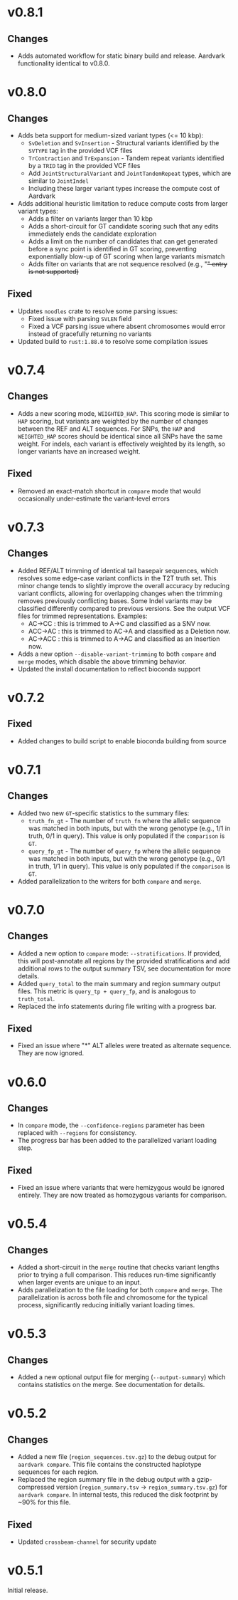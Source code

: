 # v0.8.1
## Changes
- Adds automated workflow for static binary build and release. Aardvark functionality identical to v0.8.0.

# v0.8.0
## Changes
- Adds beta support for medium-sized variant types (<= 10 kbp):
  - `SvDeletion` and `SvInsertion` - Structural variants identified by the `SVTYPE` tag in the provided VCF files
  - `TrContraction` and `TrExpansion` - Tandem repeat variants identified by a `TRID` tag in the provided VCF files
  - Add `JointStructuralVariant` and `JointTandemRepeat` types, which are similar to `JointIndel`
  - Including these larger variant types increase the compute cost of Aardvark
- Adds additional heuristic limitation to reduce compute costs from larger variant types:
  - Adds a filter on variants larger than 10 kbp
  - Adds a short-circuit for GT candidate scoring such that any edits immediately ends the candidate exploration
  - Adds a limit on the number of candidates that can get generated before a sync point is identified in GT scoring, preventing exponentially blow-up of GT scoring when large variants mismatch
  - Adds filter on variants that are not sequence resolved (e.g., "<DEL>" entry is not supported)

## Fixed
- Updates `noodles` crate to resolve some parsing issues:
  - Fixed issue with parsing `SVLEN` field
  - Fixed a VCF parsing issue where absent chromosomes would error instead of gracefully returning no variants
- Updated build to `rust:1.88.0` to resolve some compilation issues

# v0.7.4
## Changes
- Adds a new scoring mode, `WEIGHTED_HAP`. This scoring mode is similar to `HAP` scoring, but variants are weighted by the number of changes between the REF and ALT sequences. For SNPs, the `HAP` and `WEIGHTED_HAP` scores should be identical since all SNPs have the same weight. For indels, each variant is effectively weighted by its length, so longer variants have an increased weight.

## Fixed
- Removed an exact-match shortcut in `compare` mode that would occasionally under-estimate the variant-level errors

# v0.7.3
## Changes
- Added REF/ALT trimming of identical tail basepair sequences, which resolves some edge-case variant conflicts in the T2T truth set. This minor change tends to slightly improve the overall accuracy by reducing variant conflicts, allowing for overlapping changes when the trimming removes previously conflicting bases. Some Indel variants may be classified differently compared to previous versions. See the output VCF files for trimmed representations. Examples:
  - AC->CC : this is trimmed to A->C and classified as a SNV now.
  - ACC->AC : this is trimmed to AC->A and classified as a Deletion now.
  - AC->ACC : this is trimmed to A->AC and classified as an Insertion now.
- Adds a new option `--disable-variant-trimming` to both `compare` and `merge` modes, which disable the above trimming behavior.
- Updated the install documentation to reflect bioconda support

# v0.7.2
## Fixed
- Added changes to build script to enable bioconda building from source

# v0.7.1
## Changes
- Added two new `GT`-specific statistics to the summary files:
  - `truth_fn_gt` - The number of `truth_fn` where the allelic sequence was matched in both inputs, but with the wrong genotype (e.g., 1/1 in truth, 0/1 in query). This value is only populated if the `comparison` is `GT`.
  - `query_fp_gt` - The number of `query_fp` where the allelic sequence was matched in both inputs, but with the wrong genotype (e.g., 0/1 in truth, 1/1 in query). This value is only populated if the `comparison` is `GT`.
- Added parallelization to the writers for both `compare` and `merge`.

# v0.7.0
## Changes
- Added a new option to `compare` mode: `--stratifications`. If provided, this will post-annotate all regions by the provided stratifications and add additional rows to the output summary TSV, see documentation for more details.
- Added `query_total` to the main summary and region summary output files. This metric is `query_tp + query_fp`, and is analogous to `truth_total`.
- Replaced the info statements during file writing with a progress bar.

## Fixed
- Fixed an issue where "\*" ALT alleles were treated as alternate sequence. They are now ignored.

# v0.6.0
## Changes
- In `compare` mode, the `--confidence-regions` parameter has been replaced with `--regions` for consistency.
- The progress bar has been added to the parallelized variant loading step.

## Fixed
- Fixed an issue where variants that were hemizygous would be ignored entirely. They are now treated as homozygous variants for comparison.

# v0.5.4
## Changes
- Added a short-circuit in the `merge` routine that checks variant lengths prior to trying a full comparison. This reduces run-time significantly when larger events are unique to an input.
- Adds parallelization to the file loading for both `compare` and `merge`. The parallelization is across both file and chromosome for the typical process, significantly reducing initially variant loading times.

# v0.5.3
## Changes
- Added a new optional output file for merging (`--output-summary`) which contains statistics on the merge. See documentation for details.

# v0.5.2
## Changes
- Added a new file (`region_sequences.tsv.gz`) to the debug output for `aardvark compare`. This file contains the constructed haplotype sequences for each region.
- Replaced the region summary file in the debug output with a gzip-compressed version (`region_summary.tsv` -> `region_summary.tsv.gz`) for `aardvark compare`. In internal tests, this reduced the disk footprint by ~90% for this file.

## Fixed
- Updated `crossbeam-channel` for security update

# v0.5.1
Initial release.
